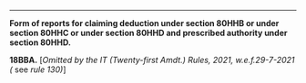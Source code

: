 ****

**Form of reports for claiming deduction under section 80HHB or under section 80HHC or under section 80HHD and prescribed authority under section 80HHD.**

**18BBA.** [_Omitted by the IT (Twenty-first Amdt.) Rules, 2021, w.e.f.29-7-2021 (_ see _rule 130)_]